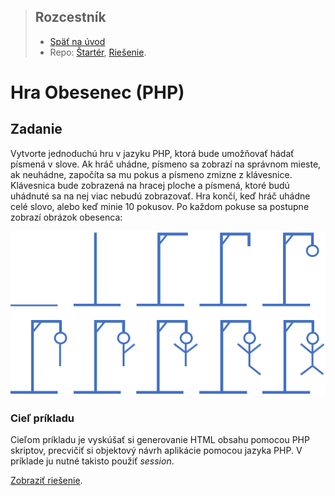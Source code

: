 <div class="hidden">

> ## Rozcestník
> - [Späť na úvod](../../README.md)
> - Repo: [Štartér](/../../tree/main/php/hangman), [Riešenie](/../../tree/solution/php/hangman).
</div>

# Hra Obesenec (PHP)

## Zadanie

Vytvorte jednoduchú hru v jazyku PHP, ktorá bude umožňovať hádať písmená v slove. Ak hráč uhádne, písmeno sa zobrazí na správnom mieste, ak neuhádne, započíta sa mu pokus a písmeno zmizne z klávesnice. Klávesnica bude zobrazená na hracej ploche a písmená, ktoré budú uhádnuté sa na nej viac nebudú zobrazovať. Hra končí, keď hráč uhádne celé slovo, alebo keď minie 10 pokusov. Po každom pokuse sa postupne zobrazí obrázok obesenca:

![](images_hangman/hangman_pictures.png)

### Cieľ príkladu

Cieľom príkladu je vyskúšať si generovanie HTML obsahu pomocou PHP skriptov, precvičiť si objektový návrh aplikácie
pomocou jazyka PHP. V príklade ju nutné takisto použiť *session*.

<div class="hidden">

[Zobraziť riešenie](riesenie.md).
</div>
